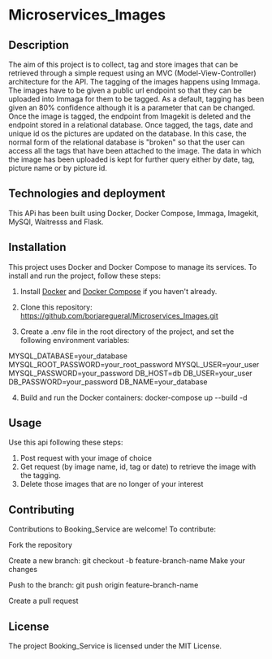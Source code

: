 # Microservices_Images

## Description

The aim of this project is to collect, tag and store images that can be retrieved through a simple request using an MVC (Model-View-Controller) architecture for the API. The tagging of the images happens using Immaga. The images have to be given a public url endpoint so that they can be uploaded into Immaga for them to be tagged. As a default, tagging has been given an 80% confidence although it is a parameter that can be changed. Once the image is tagged, the endpoint from Imagekit is deleted and the endpoint stored in a relational database. Once tagged, the tags, date and unique id os the pictures are updated on the database. In this case, the normal form of the relational database is "broken" so that the user can access all the tags that have been attached to the image. The data in which the image has been uploaded is kept for further query either by date, tag, picture name or by picture id.

 

## Technologies and deployment

This APi has been built using Docker, Docker Compose, Immaga, Imagekit, MySQl, Waitresss and Flask.

## Installation

This project uses Docker and Docker Compose to manage its services. To install and run the project, follow these steps:

1. Install [Docker](https://docs.docker.com/get-docker/) and [Docker Compose](https://docs.docker.com/compose/install/) if you haven't already.

2. Clone this repository: https://github.com/borjaregueral/Microservices_Images.git


3. Create a .env file in the root directory of the project, and set the following environment variables:

MYSQL_DATABASE=your_database
MYSQL_ROOT_PASSWORD=your_root_password
MYSQL_USER=your_user
MYSQL_PASSWORD=your_password
DB_HOST=db
DB_USER=your_user
DB_PASSWORD=your_password
DB_NAME=your_database

4. Build and run the Docker containers: docker-compose up --build -d


## Usage

Use this api following these steps:

1. Post request with your image of choice
2. Get request (by image name, id, tag or date) to retrieve the image with the tagging.
3. Delete those images that are no longer of your interest

## Contributing
Contributions to Booking_Service are welcome! To contribute:

Fork the repository

Create a new branch: git checkout -b feature-branch-name
Make your changes

Push to the branch: git push origin feature-branch-name

Create a pull request

## License
The project Booking_Service is licensed under the MIT License.




